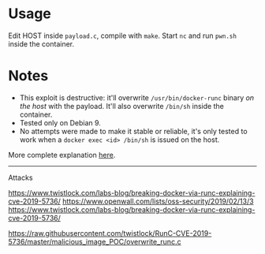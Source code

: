 # Usage
Edit HOST inside `payload.c`, compile with `make`. Start `nc` and run `pwn.sh` inside the container.

# Notes
- This exploit is destructive: it'll overwrite `/usr/bin/docker-runc` binary *on the host* with the
payload. It'll also overwrite `/bin/sh` inside the container.
- Tested only on Debian 9.
- No attempts were made to make it stable or reliable, it's only tested to work when a `docker exec
<id> /bin/sh` is issued on the host.

More complete explanation [here](https://github.com/lxc/lxc/commit/6400238d08cdf1ca20d49bafb85f4e224348bf9d).


-------
Attacks

https://www.twistlock.com/labs-blog/breaking-docker-via-runc-explaining-cve-2019-5736/
https://www.openwall.com/lists/oss-security/2019/02/13/3
https://www.twistlock.com/labs-blog/breaking-docker-via-runc-explaining-cve-2019-5736/

https://raw.githubusercontent.com/twistlock/RunC-CVE-2019-5736/master/malicious_image_POC/overwrite_runc.c
